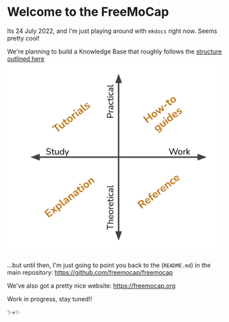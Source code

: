 # Welcome to the FreeMoCap 

Its 24 July 2022, and I'm just playing around with `mkdocs` right now. Seems pretty cool!

We're planning to build a Knowledge Base that roughly follows the [structure outlined here](https://docs.google.com/presentation/d/1Xk15eYjGnGjuUlPOJgSoF2z5fhktZXMHNP_00blWi_s/edit#slide=id.gac39de1498_0_345) 
![img.png](img.png)

...but until then, I'm just going to point you back to the (`README.md`) in the main repository:
https://github.com/freemocap/freemocap

We've also got a pretty nice website:
https://freemocap.org

Work in progress, stay tuned!!

✨💀✨